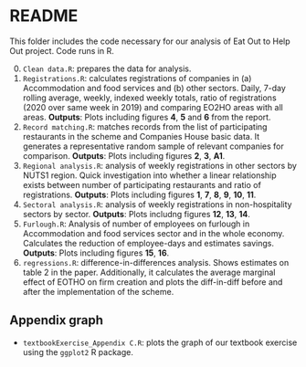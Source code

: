 # README

This folder includes the code necessary for our analysis of Eat Out to Help Out project.
Code runs in R.

0. `Clean data.R`: prepares the data for analysis.
1. `Registrations.R`: calculates registrations of companies in (a) Accommodation and food services and (b) other sectors. Daily, 7-day rolling average, weekly, indexed weekly totals, ratio of registrations (2020 over same week in 2019) and comparing EO2HO areas with all areas. **Outputs**: Plots including figures **4**, **5** and **6** from the report.
2. `Record matching.R`: matches records from the list of participating restaurants in the scheme and Companies House basic data. It generates a representative random sample of relevant companies for comparison. **Outputs**: Plots including figures **2**, **3**, **A1**.
3. `Regional analysis.R`: analysis of weekly registrations in other sectors by NUTS1 region. Quick investigation into whether a linear relationship exists between number of participating restaurants and ratio of registrations. **Outputs**: Plots including figures **1**, **7**, **8**, **9**, **10**, **11**.
4. `Sectoral analysis.R`: analysis of weekly registrations in non-hospitality sectors by sector. **Outputs**: Plots includng figures **12**, **13**, **14**.
5. `Furlough.R`: Analysis of number of employees on furlough in Accommodation and food services sector and in the whole economy. Calculates the reduction of employee-days and estimates savings. **Outputs**: Plots including figures **15**, **16**.
6. `regressions.R`: difference-in-differences analysis. Shows estimates on table 2 in the paper. Additionally, it calculates the average marginal effect of EOTHO on firm creation and plots the diff-in-diff before and after the implementation of the scheme.

## Appendix graph
- `textbookExercise_Appendix C.R`: plots the graph of our textbook exercise using the `ggplot2` R package.
